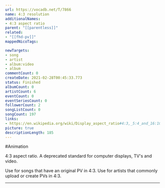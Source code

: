 ```yaml
---
url: https://vocadb.net/T/7866
name: 4:3 resolution
additionalNames: 
- 4:3 aspect ratio
parent: "[[parentless]]"
related:
- "[[fhd-pv]]"
mappedNicoTags:

newTargets:
- song
- artist
- album:video
- album
commentCount: 0
createDate: 2021-02-28T00:45:33.773
status: Finished
albumCount: 0
artistCount: 6
eventCount: 0
eventSeriesCount: 0
followerCount: 2
songListCount: 0
songCount: 197
links: 
- https://en.wikipedia.org/wiki/Display_aspect_ratio#4:3,_5:4_and_16:10
picture: true
descriptionLength: 185
---
```


#Animation

4:3 aspect ratio. A deprecated standard for computer displays, TV's and video.

Use for songs that have an original PV in 4:3.
Use for artists that commonly upload or create PVs in 4:3.

---

